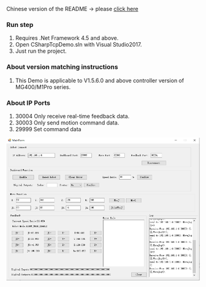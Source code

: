 Chinese version of the README -> please [click here](./README.md)

### Run step
1. Requires .Net Framework 4.5 and above.
2. Open CSharpTcpDemo.sln with Visual Studio2017.
3. Just run the project.

### About version matching instructions
1. This Demo is applicable to V1.5.6.0 and above controller version of MG400/M1Pro series.

### About IP Ports
1. 30004 Only receive real-time feedback data.
2. 30003 Only send motion command data.
3. 29999 Set command data

![C#Demo](./image.png)
